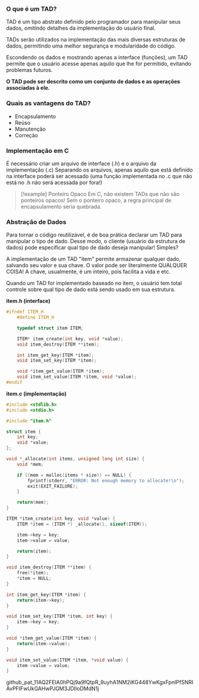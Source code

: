 ### O que é um TAD?
TAD é um tipo abstrato definido pelo programador para manipular seus dados, omitindo detalhes da implementação do usuário final.

TADs serão utilizados na implementação das mais diversas estruturas de dados, permitindo uma melhor segurança e modularidade do código.

Escondendo os dados e mostrando apenas a interface (funções), um TAD permite que o usuário acesse apenas aquilo que lhe for permitido, evitando problemas futuros.

**O TAD pode ser descrito como um conjunto de dados e as operações associadas à ele.**

### Quais as vantagens do TAD?
- Encapsulamento
- Reúso
- Manutenção
- Correção

### Implementação em C
É necessário criar um arquivo de interface (.h) e o arquivo da implementação (.c)
Separando os arquivos, apenas aquilo que está definido na interface poderá ser acessado (uma função implementada no .c que não está no .h não será acessada por fora!)

>[!example] Ponteiro Opaco
>Em C, não existem TADs que não são ponteiros  opacos!  Sem o ponteiro opaco, a regra principal de encapsulamento seria quebrada.


### Abstração de Dados
Para tornar o código reutilizável, é de boa prática declarar um TAD para manipular o tipo de dado.
Desse modo, o cliente (usuário da estrutura de dados) pode especificar qual tipo de dado deseja manipular! Simples?

A implementação de um TAD "item" permite armazenar qualquer dado, salvando seu valor e sua chave. O valor pode ser literalmente QUALQUER COISA! A chave, usualmente, é um inteiro, pois facilita a vida e etc.

Quando um TAD for implementado baseado no item, o usuário tem total controle sobre qual tipo de dado está sendo usado em sua estrutura.

**item.h (interface)**
```c
#ifndef ITEM_H
    #define ITEM_H

    typedef struct item ITEM;

    ITEM* item_create(int key, void *value);
    void item_destroy(ITEM **item);

    int item_get_key(ITEM *item);
    void item_set_key(ITEM *item);

    void *item_get_value(ITEM *item);
    void item_set_value(ITEM *item, void *value);
#endif
```

**item.c (implementação)**
```c
#include <stdlib.h>
#include <stdio.h>

#include "item.h"

struct item {
    int key;
    void *value;
};

void *_allocate(int items, unsigned long int size) {
    void *mem;

    if ((mem = malloc(items * size)) == NULL) {
        fprintf(stderr, "ERROR: Not enough memory to allocate!\n");
        exit(EXIT_FAILURE);
    }

    return(mem);
}

ITEM *item_create(int key, void *value) {
    ITEM *item = (ITEM *) _allocate(1, sizeof(ITEM));

    item->key = key;
    item->value = value;

    return(item);
}

void item_destroy(ITEM **item) {
    free(*item);
    *item = NULL;
}

int item_get_key(ITEM *item) {
    return(item->key);
}

void item_set_key(ITEM *item, int key) {
    item->key = key;
}

void *item_get_value(ITEM *item) {
    return(item->value);
}

void item_set_value(ITEM *item, *void value) {
    item->value = value;
}
```


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